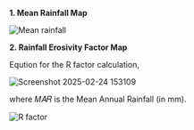 **1. Mean Rainfall Map**

![Mean rainfall](https://github.com/user-attachments/assets/14b135f6-21d6-4f00-b5d7-aea6db032275)

**2. Rainfall Erosivity Factor Map**

Eqution for the R factor calculation,

![Screenshot 2025-02-24 153109](https://github.com/user-attachments/assets/3f854afa-096c-407d-b0e9-ac203e97bbdb)

where 𝑀𝐴𝑅 is the Mean Annual Rainfall (in mm).


![R factor](https://github.com/user-attachments/assets/f0c5eef4-a171-413b-99ff-e2f62517c318)
